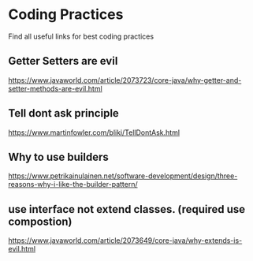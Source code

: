# Coding Practices
Find all useful links for best coding practices

## Getter Setters are evil  
https://www.javaworld.com/article/2073723/core-java/why-getter-and-setter-methods-are-evil.html

## Tell dont ask principle
https://www.martinfowler.com/bliki/TellDontAsk.html

## Why to use builders
https://www.petrikainulainen.net/software-development/design/three-reasons-why-i-like-the-builder-pattern/

## use interface not extend classes. (required use compostion)
https://www.javaworld.com/article/2073649/core-java/why-extends-is-evil.html
